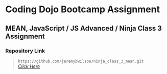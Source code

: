 # Coding Dojo Bootcamp Assignment
## MEAN, JavaScript / JS Advanced / Ninja Class 3 Assignment

### Repository Link

> ``` https://github.com/jeremybwilson/ninja_class_3_mean.git ```<br>
> _[Click Here](https://github.com/jeremybwilson/ninja_class_3_mean.git)_
